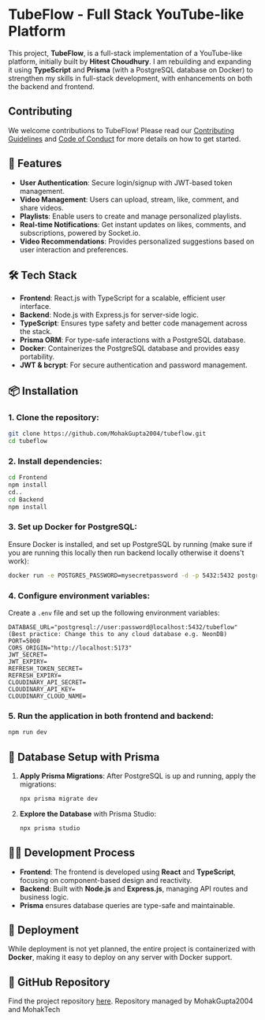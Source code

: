# TubeFlow - Full Stack YouTube-like Platform

This project, **TubeFlow**, is a full-stack implementation of a YouTube-like platform, initially built by **Hitest Choudhury**. I am rebuilding and expanding it using **TypeScript** and **Prisma** (with a PostgreSQL database on Docker) to strengthen my skills in full-stack development, with enhancements on both the backend and frontend.

## Contributing

We welcome contributions to TubeFlow! Please read our [Contributing Guidelines]() and [Code of Conduct](CODE_OF_CONDUCT.md) for more details on how to get started.

## 🚀 Features

- **User Authentication**: Secure login/signup with JWT-based token management.
- **Video Management**: Users can upload, stream, like, comment, and share videos.
- **Playlists**: Enable users to create and manage personalized playlists.
- **Real-time Notifications**: Get instant updates on likes, comments, and subscriptions, powered by Socket.io.
- **Video Recommendations**: Provides personalized suggestions based on user interaction and preferences.

## 🛠️ Tech Stack

- **Frontend**: React.js with TypeScript for a scalable, efficient user interface.
- **Backend**: Node.js with Express.js for server-side logic.
- **TypeScript**: Ensures type safety and better code management across the stack.
- **Prisma ORM**: For type-safe interactions with a PostgreSQL database.
- **Docker**: Containerizes the PostgreSQL database and provides easy portability.
- **JWT & bcrypt**: For secure authentication and password management.

## 📦 Installation

### 1. Clone the repository:
```bash
git clone https://github.com/MohakGupta2004/tubeflow.git
cd tubeflow
```

### 2. Install dependencies:
```bash
cd Frontend
npm install
cd..
cd Backend
npm install
```

### 3. Set up Docker for PostgreSQL:
Ensure Docker is installed, and set up PostgreSQL by running (make sure if you are running this locally then run backend locally otherwise it doens't work):
```bash
docker run -e POSTGRES_PASSWORD=mysecretpassword -d -p 5432:5432 postgres
```

### 4. Configure environment variables:
Create a `.env` file and set up the following environment variables:
```plaintext
DATABASE_URL="postgresql://user:password@localhost:5432/tubeflow" (Best practice: Change this to any cloud database e.g. NeonDB)
PORT=5000
CORS_ORIGIN="http://localhost:5173"
JWT_SECRET=
JWT_EXPIRY=
REFRESH_TOKEN_SECRET=
REFRESH_EXPIRY=
CLOUDINARY_API_SECRET=
CLOUDINARY_API_KEY=
CLOUDINARY_CLOUD_NAME=
```

### 5. Run the application in both frontend and backend:
```bash
npm run dev
```

## 🔧 Database Setup with Prisma

1. **Apply Prisma Migrations**:
   After PostgreSQL is up and running, apply the migrations:
   ```bash
   npx prisma migrate dev
   ```

2. **Explore the Database** with Prisma Studio:
   ```bash
   npx prisma studio
   ```

## 🧑‍💻 Development Process

- **Frontend**: The frontend is developed using **React** and **TypeScript**, focusing on component-based design and reactivity.
- **Backend**: Built with **Node.js** and **Express.js**, managing API routes and business logic.
- **Prisma** ensures database queries are type-safe and maintainable.



## 🚧 Deployment

While deployment is not yet planned, the entire project is containerized with **Docker**, making it easy to deploy on any server with Docker support.

## 🔗 GitHub Repository

Find the project repository [here](https://github.com/MohakGupta2004/tubeflow.git). Repository managed by MohakGupta2004 and MohakTech

